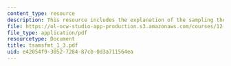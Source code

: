 ```yaml
---
content_type: resource
description: This resource includes the explanation of the sampling theorem.
file: https://ol-ocw-studio-app-production.s3.amazonaws.com/courses/12-864-inference-from-data-and-models-spring-2005/e42054f93052728487cb0d3a711564ea_tsamsfmt_1_3.pdf
file_type: application/pdf
resourcetype: Document
title: tsamsfmt_1_3.pdf
uid: e42054f9-3052-7284-87cb-0d3a711564ea
---
```

